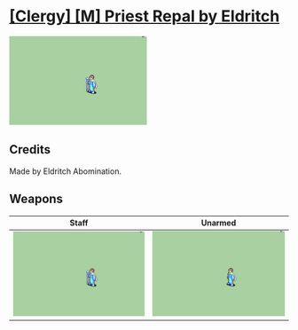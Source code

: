 # [\[Clergy\] \[M\] Priest Repal by Eldritch](./)

<img src="./7.%20Staff/Staff_000.png" alt="[Clergy] [M] Priest Repal by Eldritch standing" />

## Credits

Made by Eldritch Abomination.

## Weapons


|Staff |Unarmed |
|  :---: | :---: |
| <img alt="Staff animation" src="./7.%20Staff/Staff.gif" /> | <img alt="Unarmed animation" src="./8.%20Unarmed/Unarmed.gif" /> |
